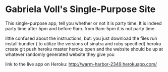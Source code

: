 # Gabriela Voll's Single-Purpose Site

This single-purpose app, tell you whether or not it is party time. It is indeed party time after 5pm and before 9am. from 9am-5pm it is not party time. 

little confused about the instructions, but: 
you just download the files
run install bundler ( to utilize the versions of sinatra and ruby specified)
heroku create
git push heroku master
heroku open 
and the website should be up at whatever randomly generated website they give you 


link to the live app on Heroku: http://warm-harbor-2349.herokuapp.com/
